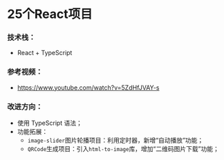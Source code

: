 # 25个React项目
### 技术栈：
- React + TypeScript
### 参考视频：
- https://www.youtube.com/watch?v=5ZdHfJVAY-s
### 改进方向：
- 使用 TypeScript 语法；
- 功能拓展：
  - `image-slider`图片轮播项目：利用定时器，新增“自动播放”功能；
  - `QRCode`生成项目：引入`html-to-image`库，增加“二维码图片下载”功能；
